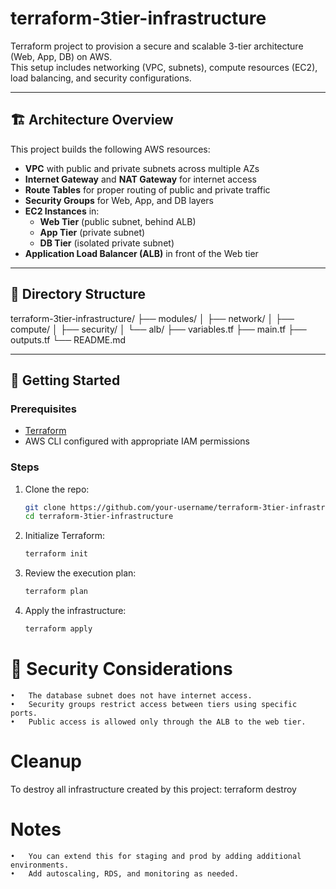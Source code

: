 # terraform-3tier-infrastructure

Terraform project to provision a secure and scalable 3-tier architecture (Web, App, DB) on AWS.  
This setup includes networking (VPC, subnets), compute resources (EC2), load balancing, and security configurations.

---

## 🏗️ Architecture Overview

This project builds the following AWS resources:

- **VPC** with public and private subnets across multiple AZs
- **Internet Gateway** and **NAT Gateway** for internet access
- **Route Tables** for proper routing of public and private traffic
- **Security Groups** for Web, App, and DB layers
- **EC2 Instances** in:
  - **Web Tier** (public subnet, behind ALB)
  - **App Tier** (private subnet)
  - **DB Tier** (isolated private subnet)
- **Application Load Balancer (ALB)** in front of the Web tier

---

## 📁 Directory Structure
terraform-3tier-infrastructure/
├── modules/
│   ├── network/
│   ├── compute/
│   ├── security/
│   └── alb/
├── variables.tf
├── main.tf
├── outputs.tf
└── README.md

---

## 🚀 Getting Started

### Prerequisites

- [Terraform](https://developer.hashicorp.com/terraform/tutorials/aws-get-started/install-cli)
- AWS CLI configured with appropriate IAM permissions

### Steps

1. Clone the repo:
   ```bash
   git clone https://github.com/your-username/terraform-3tier-infrastructure.git
   cd terraform-3tier-infrastructure

2.	Initialize Terraform:
    ```bash
    terraform init

3. Review the execution plan:
    ```bash
    terraform plan

4. Apply the infrastructure:
    ```bash
    terraform apply


# 🔐 Security Considerations
	•	The database subnet does not have internet access.
	•	Security groups restrict access between tiers using specific ports.
	•	Public access is allowed only through the ALB to the web tier.


# Cleanup
To destroy all infrastructure created by this project:
    terraform destroy


# Notes
	•	You can extend this for staging and prod by adding additional environments.
	•	Add autoscaling, RDS, and monitoring as needed.